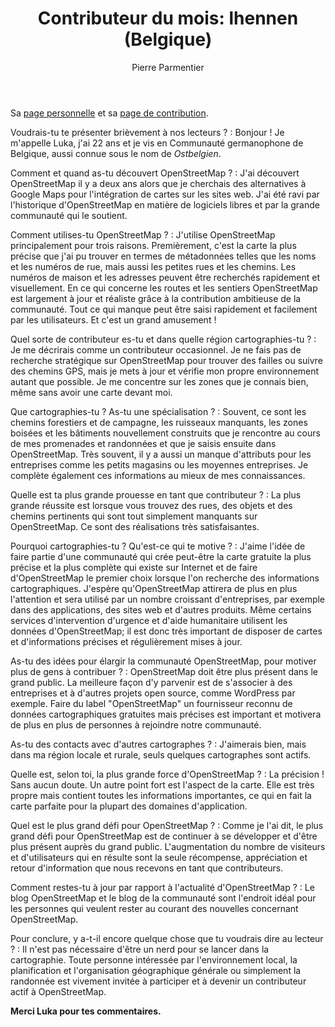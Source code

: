 ﻿---
title: "Contributeur du mois: lhennen (Belgique)"
categories: ["motm"]
author: Pierre Parmentier
---

Sa [page personnelle](https://www.openstreetmap.org/user/lhennen) et sa [page de contribution](https://hdyc.neis-one.org/?lhennen).

Voudrais-tu te présenter brièvement à nos lecteurs ?
: Bonjour ! Je m'appelle Luka, j'ai 22 ans et je vis en Communauté germanophone de Belgique, aussi connue sous le nom de *Ostbelgien*.

Comment et quand as-tu découvert OpenStreetMap ?
: J'ai découvert OpenStreetMap il y a deux ans alors que je cherchais des alternatives à Google Maps pour l'intégration de cartes sur les sites web. J'ai été ravi par l'historique d'OpenStreetMap en matière de logiciels libres et par la grande communauté qui le soutient.

Comment utilises-tu OpenStreetMap ?
: J'utilise OpenStreetMap principalement pour trois raisons. Premièrement, c'est la carte la plus précise que j'ai pu trouver en termes de métadonnées telles que les noms et les numéros de rue, mais aussi les petites rues et les chemins. Les numéros de maison et les adresses peuvent être recherchés rapidement et visuellement. En ce qui concerne les routes et les sentiers
OpenStreetMap est largement à jour et réaliste grâce à la contribution ambitieuse de la communauté. Tout ce qui manque peut être saisi rapidement et facilement par les utilisateurs. Et c'est un grand amusement !

Quel sorte de contributeur es-tu et dans quelle région cartographies-tu ?
: Je me décrirais comme un contributeur occasionnel. Je ne fais pas de recherche stratégique sur OpenStreetMap pour trouver des failles ou suivre des chemins GPS, mais je mets à jour et vérifie mon propre environnement autant que possible. Je me concentre sur les zones que je connais bien, même sans avoir une carte devant moi.

Que cartographies-tu ? As-tu une spécialisation ?
: Souvent, ce sont les chemins forestiers et de campagne, les ruisseaux manquants, les zones boisées et les bâtiments nouvellement construits que je rencontre au cours de mes promenades et randonnées et que je saisis ensuite dans OpenStreetMap. Très souvent, il y a aussi un manque d'attributs pour les entreprises comme les petits magasins ou les moyennes entreprises. Je complète également ces informations au mieux de mes connaissances.

Quelle est ta plus grande prouesse en tant que contributeur ?
: La plus grande réussite est lorsque vous trouvez des rues, des objets et des chemins pertinents qui sont tout simplement manquants sur OpenStreetMap. Ce sont des réalisations très satisfaisantes.

Pourquoi cartographies-tu ? Qu'est-ce qui te motive ?
: J'aime l'idée de faire partie d'une communauté qui crée peut-être la carte gratuite la plus précise et la plus complète qui existe sur Internet et de faire d'OpenStreetMap le premier choix lorsque l'on recherche des informations cartographiques. J'espère qu'OpenStreetMap attirera de plus en plus l'attention et sera utilisé par un nombre croissant d'entreprises, par exemple dans des applications, des sites web et d'autres produits. Même certains services d'intervention d'urgence et d'aide humanitaire utilisent les données d'OpenStreetMap; il est donc très important de disposer de cartes et d'informations précises et régulièrement mises à jour.

As-tu des idées pour élargir la communauté OpenStreetMap, pour motiver plus de gens à contribuer ?
: OpenStreetMap doit être plus présent dans le grand public. La meilleure façon d'y parvenir est de s'associer à des entreprises et à d'autres projets open source, comme WordPress par exemple. Faire du label "OpenStreetMap" un fournisseur reconnu de données cartographiques gratuites mais précises est important et motivera de plus en plus de personnes à rejoindre notre communauté.

As-tu des contacts avec d'autres cartographes ?
: J'aimerais bien, mais dans ma région locale et rurale, seuls quelques cartographes sont actifs.

Quelle est, selon toi, la plus grande force d'OpenStreetMap ?
: La précision ! Sans aucun doute. Un autre point fort est l'aspect de la carte. Elle est très propre mais contient toutes les informations importantes, ce qui en fait la carte parfaite pour la plupart des domaines d'application.

Quel est le plus grand défi pour OpenStreetMap ?
: Comme je l'ai dit, le plus grand défi pour OpenStreetMap est de continuer à se développer et d'être plus présent auprès du grand public. L'augmentation du nombre de visiteurs et d'utilisateurs qui en résulte sont la seule récompense, appréciation et retour d'information que nous recevons en tant que contributeurs.

Comment restes-tu à jour par rapport à l'actualité d'OpenStreetMap ?
: Le blog OpenStreetMap et le blog de la communauté sont l'endroit idéal pour les personnes qui veulent rester au courant des nouvelles concernant OpenStreetMap.

Pour conclure, y a-t-il encore quelque chose que tu voudrais dire au lecteur ?
: Il n'est pas nécessaire d'être un nerd pour se lancer dans la cartographie. Toute personne intéressée par l'environnement local, la planification et l'organisation géographique générale ou simplement la randonnée est vivement invitée à participer et à devenir un contributeur actif à OpenStreetMap.

**Merci Luka pour tes commentaires.**
